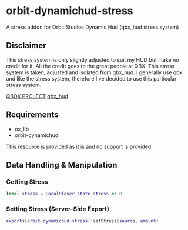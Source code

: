 # orbit-dynamichud-stress
 A stress addon for Orbit Studios Dynamic Hud (qbx_hud stress system)

## Disclaimer
This stress system is only slightly adjusted to suit my HUD but I take no credit for it. All the credit goes to the great people at QBX.
This stress system is taken, adjusted and isolated from qbx_hud.
I generally use qbx and like the stress system, therefore I've decided to use this particular stress system.

[QBOX PROJECT](https://github.com/Qbox-project) 
[qbx_hud](https://github.com/Qbox-project/qbx_hud)

## Requirements
- ox_lib
- orbit-dynamichud

This resource is provided as it is and no support is provided.

## Data Handling & Manipulation
### Getting Stress
```lua
local stress = LocalPlayer.state.stress or 0
```
### Setting Stress (Server-Side Export)
```lua
exports[orbit-dynamichud-stress]:setStress(source, amount)
```
